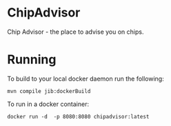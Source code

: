# ChipAdvisor
Chip Advisor - the place to advise you on chips.


# Running

To build to your local docker daemon run the following:
```
mvn compile jib:dockerBuild
```
To run in a docker container:
```
docker run -d  -p 8080:8080 chipadvisor:latest
```
